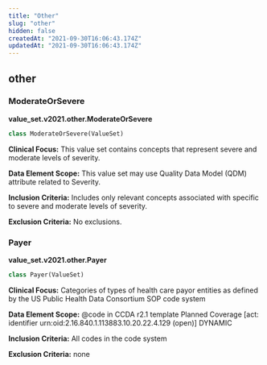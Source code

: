 ```yaml
---
title: "Other"
slug: "other"
hidden: false
createdAt: "2021-09-30T16:06:43.174Z"
updatedAt: "2021-09-30T16:06:43.174Z"
---
```

<a id="value_set.v2021.other"></a>

## other

<a id="value_set.v2021.other.ModerateOrSevere"></a>

### ModerateOrSevere
**value_set.v2021.other.ModerateOrSevere**

```python
class ModerateOrSevere(ValueSet)
```

**Clinical Focus:** This value set contains concepts that represent severe and moderate levels of severity.

**Data Element Scope:** This value set may use Quality Data Model (QDM) attribute related to Severity.

**Inclusion Criteria:** Includes only relevant concepts associated with specific to severe and moderate levels of severity.

**Exclusion Criteria:** No exclusions.

<a id="value_set.v2021.other.Payer"></a>

### Payer
**value_set.v2021.other.Payer**

```python
class Payer(ValueSet)
```

**Clinical Focus:** Categories of types of health care payor entities as defined by the US Public Health Data Consortium SOP code system

**Data Element Scope:** @code in CCDA r2.1 template Planned Coverage [act: identifier urn:oid:2.16.840.1.113883.10.20.22.4.129 (open)] DYNAMIC

**Inclusion Criteria:** All codes in the code system

**Exclusion Criteria:** none